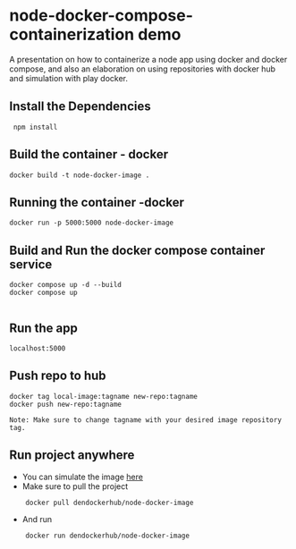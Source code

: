 # node-docker-compose-containerization demo

A presentation on how to containerize a node app using docker and docker compose, and also an elaboration on using repositories with docker hub and simulation with play docker.

## Install the Dependencies

```
 npm install
```
 
 ## Build the container - docker
 ```
docker build -t node-docker-image .
 ```

## Running the container -docker 
```
docker run -p 5000:5000 node-docker-image
```

 ## Build and Run the docker compose container service
 
 ```
docker compose up -d --build
docker compose up
  
 ```
 
 ## Run the app

 ``` 
 localhost:5000 
 ```

 ## Push repo to hub
 ```
docker tag local-image:tagname new-repo:tagname
docker push new-repo:tagname

Note: Make sure to change tagname with your desired image repository tag.
 ```

 ## Run project anywhere
- You can simulate the image [here](https://labs.play-with-docker.com/)
- Make sure to pull the project 
```
    docker pull dendockerhub/node-docker-image
```
- And run
```
    docker run dendockerhub/node-docker-image
```